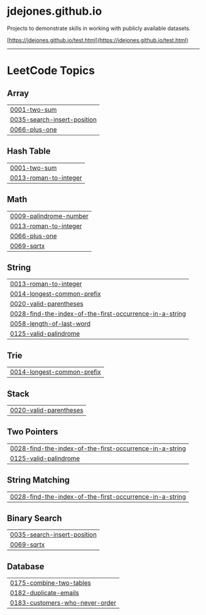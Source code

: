 # jdejones.github.io
Projects to demonstrate skills in working with publicly available datasets.

[https://jdejones.github.io/test.html](https://jdejones.github.io/test.html)

_________________________________________________________________________________________________________________________________________________________________
<!---LeetCode Topics Start-->
# LeetCode Topics
## Array
|  |
| ------- |
| [0001-two-sum](https://github.com/jdejones/jdejones.github.io/blob/main/leetcode_solutions/0001-two-sum) |
| [0035-search-insert-position](https://github.com/jdejones/jdejones.github.io/blob/main/leetcode_solutions/0035-search-insert-position) |
| [0066-plus-one](https://github.com/jdejones/jdejones.github.io/blob/main/leetcode_solutions/0066-plus-one) |
## Hash Table
|  |
| ------- |
| [0001-two-sum](https://github.com/jdejones/jdejones.github.io/blob/main/leetcode_solutions/0001-two-sum) |
| [0013-roman-to-integer](https://github.com/jdejones/jdejones.github.io/blob/main/leetcode_solutions/0013-roman-to-integer) |
## Math
|  |
| ------- |
| [0009-palindrome-number](https://github.com/jdejones/jdejones.github.io/blob/main/leetcode_solutions/0009-palindrome-number) |
| [0013-roman-to-integer](https://github.com/jdejones/jdejones.github.io/blob/main/leetcode_solutions/0013-roman-to-integer) |
| [0066-plus-one](https://github.com/jdejones/jdejones.github.io/blob/main/leetcode_solutions/0066-plus-one) |
| [0069-sqrtx](https://github.com/jdejones/jdejones.github.io/blob/main/leetcode_solutions/0069-sqrtx) |
## String
|  |
| ------- |
| [0013-roman-to-integer](https://github.com/jdejones/jdejones.github.io/blob/main/leetcode_solutions/0013-roman-to-integer) |
| [0014-longest-common-prefix](https://github.com/jdejones/jdejones.github.io/blob/main/leetcode_solutions/0014-longest-common-prefix) |
| [0020-valid-parentheses](https://github.com/jdejones/jdejones.github.io/blob/main/leetcode_solutions/0020-valid-parentheses) |
| [0028-find-the-index-of-the-first-occurrence-in-a-string](https://github.com/jdejones/jdejones.github.io/blob/main/leetcode_solutions/0028-find-the-index-of-the-first-occurrence-in-a-string) |
| [0058-length-of-last-word](https://github.com/jdejones/jdejones.github.io/blob/main/leetcode_solutions/0058-length-of-last-word) |
| [0125-valid-palindrome](https://github.com/jdejones/jdejones.github.io/blob/main/leetcode_solutions/0125-valid-palindrome) |
## Trie
|  |
| ------- |
| [0014-longest-common-prefix](https://github.com/jdejones/jdejones.github.io/blob/main/leetcode_solutions/0014-longest-common-prefix) |
## Stack
|  |
| ------- |
| [0020-valid-parentheses](https://github.com/jdejones/jdejones.github.io/blob/main/leetcode_solutions/0020-valid-parentheses) |
## Two Pointers
|  |
| ------- |
| [0028-find-the-index-of-the-first-occurrence-in-a-string](https://github.com/jdejones/jdejones.github.io/blob/main/leetcode_solutions/0028-find-the-index-of-the-first-occurrence-in-a-string) |
| [0125-valid-palindrome](https://github.com/jdejones/jdejones.github.io/blob/main/leetcode_solutions/0125-valid-palindrome) |
## String Matching
|  |
| ------- |
| [0028-find-the-index-of-the-first-occurrence-in-a-string](https://github.com/jdejones/jdejones.github.io/blob/main/leetcode_solutions/0028-find-the-index-of-the-first-occurrence-in-a-string) |
## Binary Search
|  |
| ------- |
| [0035-search-insert-position](https://github.com/jdejones/jdejones.github.io/blob/main/leetcode_solutions/0035-search-insert-position) |
| [0069-sqrtx](https://github.com/jdejones/jdejones.github.io/blob/main/leetcode_solutions/0069-sqrtx) |
## Database
|  |
| ------- |
| [0175-combine-two-tables](https://github.com/jdejones/jdejones.github.io/blob/main/leetcode_solutions/0175-combine-two-tables) |
| [0182-duplicate-emails](https://github.com/jdejones/jdejones.github.io/blob/main/leetcode_solutions/0182-duplicate-emails) |
| [0183-customers-who-never-order](https://github.com/jdejones/jdejones.github.io/tree/master/0183-customers-who-never-order) |
<!---LeetCode Topics End-->
